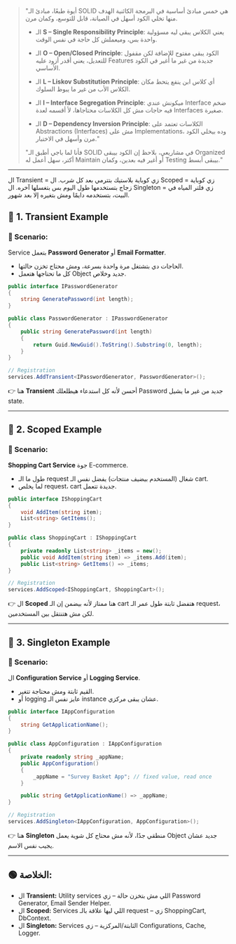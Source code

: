 

> "أيوة طبعًا، مبادئ الـ SOLID هي خمس مبادئ أساسية في البرمجة الكائنية الهدف منها تخلي الكود أسهل في الصيانة، قابل للتوسع، وكمان مرن.
>
> * الـ **S – Single Responsibility Principle**: يعني الكلاس يبقى ليه مسؤولية واحدة بس، وميعملش كل حاجة في نفس الوقت.
>
> * الـ **O – Open/Closed Principle**: الكود يبقى مفتوح للإضافة لكن مقفول للتعديل، يعني أقدر أزود عليه Features جديدة من غير ما أغير في الكود الأساسي.
>
> * الـ **L – Liskov Substitution Principle**: أي كلاس ابن ينفع يتحط مكان الكلاس الأب من غير ما يبوظ السلوك.
>
> * الـ **I – Interface Segregation Principle**: ميكونش عندي Interface ضخم فيه حاجات مش كل الكلاسات محتاجاها، لأ أقسمه لعدة Interfaces صغيرة.
>
> * الـ **D – Dependency Inversion Principle**: الكلاسات تعتمد على Abstractions (Interfaces) مش على Implementations، وده بيخلي الكود مرن وأسهل في الاختبار."
>
> "فأنا لما باجي أطبق الـ SOLID في مشاريعي، بلاحظ إن الكود بيبقى Organized أكتر، سهل أعمل له Maintain أو أغير فيه بعدين، وكمان Testing بيبقى أبسط."

---

ال Transient = زي كوباية بلاستيك بتترمي بعد كل شرب.
ال Scoped = زي كوباية زجاج بتستخدمها طول اليوم بس بتغسلها آخره.
ال Singleton = زي فلتر المياه في البيت، بتستخدمه دايمًا ومش بتغيره إلا بعد شهور.
## 🔹 1. Transient Example

### 🔸 Scenario:

Service بتعمل **Password Generator** أو **Email Formatter**.

* الحاجات دي بتشتغل مرة واحدة بسرعة، ومش محتاج تخزن حالتها.
* كل ما تحتاجها هتعمل Object جديد وخلاص.

```csharp
public interface IPasswordGenerator
{
    string GeneratePassword(int length);
}

public class PasswordGenerator : IPasswordGenerator
{
    public string GeneratePassword(int length)
    {
        return Guid.NewGuid().ToString().Substring(0, length);
    }
}

// Registration
services.AddTransient<IPasswordGenerator, PasswordGenerator>();
```

👉 هنا **Transient** أحسن لأنه كل استدعاء هيطلعلك Password جديد من غير ما يشيل state.

---

## 🔹 2. Scoped Example

### 🔸 Scenario:

**Shopping Cart Service** جوة E-commerce.

* طول ما الـ request شغال (المستخدم بيضيف منتجات) يفضل نفس الـ cart.
* لما يخلص request، cart جديدة تتعمل.

```csharp
public interface IShoppingCart
{
    void AddItem(string item);
    List<string> GetItems();
}

public class ShoppingCart : IShoppingCart
{
    private readonly List<string> _items = new();
    public void AddItem(string item) => _items.Add(item);
    public List<string> GetItems() => _items;
}

// Registration
services.AddScoped<IShoppingCart, ShoppingCart>();
```

👉 ال **Scoped** هنا ممتاز لأنه بيضمن إن الـ cart هتفضل ثابتة طول عمر الـ request، لكن مش هتنتقل بين المستخدمين.

---

## 🔹 3. Singleton Example

### 🔸 Scenario:

ال **Configuration Service** أو **Logging Service**.

* القيم ثابتة ومش محتاجة تتغير.
* أو logging عايز نفس الـ instance عشان يبقى مركزي.

```csharp
public interface IAppConfiguration
{
    string GetApplicationName();
}

public class AppConfiguration : IAppConfiguration
{
    private readonly string _appName;
    public AppConfiguration()
    {
        _appName = "Survey Basket App"; // fixed value, read once
    }

    public string GetApplicationName() => _appName;
}

// Registration
services.AddSingleton<IAppConfiguration, AppConfiguration>();
```

👉 هنا **Singleton** منطقي جدًا، لأنه مش محتاج كل شوية يعمل Object جديد عشان يجيب نفس الاسم.

---

## 🟢 الخلاصة:

* ال **Transient:** Utility services اللي مش بتخزن حالة – زي Password Generator, Email Sender Helper.
* ال **Scoped:** Services اللي ليها علاقة بالـ request – زي ShoppingCart, DbContext.
* ال **Singleton:** Services الثابتة/المركزية – زي Configurations, Cache, Logger.
